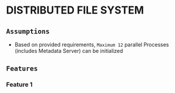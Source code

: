 # DISTRIBUTED FILE SYSTEM

## `Assumptions`
- Based on provided requirements, `Maximum 12` parallel Processes (includes Metadata Server) can be initialized

## `Features`

### Feature 1
